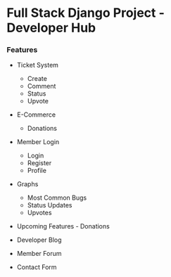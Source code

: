 # Full Stack Django Project - Developer Hub

### Features

- Ticket System
    - Create
    - Comment
    - Status
    - Upvote

- E-Commerce
    - Donations

- Member Login
    - Login
    - Register
    - Profile

- Graphs
    - Most Common Bugs
    - Status Updates
    - Upvotes

- Upcoming Features - Donations 

- Developer Blog

- Member Forum

- Contact Form